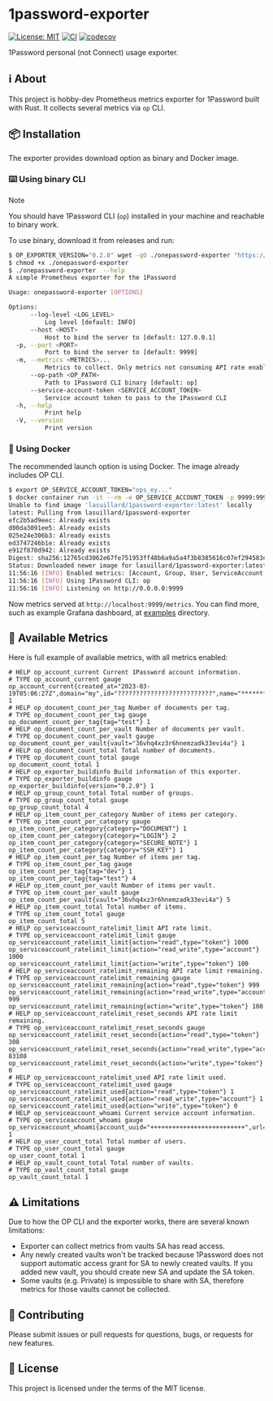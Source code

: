 # 1password-exporter

[![License: MIT](https://img.shields.io/badge/License-MIT-yellow.svg)](https://opensource.org/licenses/MIT)
[![CI](https://github.com/lasuillard/1password-exporter/actions/workflows/ci.yaml/badge.svg)](https://github.com/lasuillard/1password-exporter/actions/workflows/ci.yaml)
[![codecov](https://codecov.io/gh/lasuillard/1password-exporter/graph/badge.svg?token=WTWCSXEMSR)](https://codecov.io/gh/lasuillard/1password-exporter)

1Password personal (not Connect) usage exporter.

## ℹ️ About

This project is hobby-dev Prometheus metrics exporter for 1Password built with Rust. It collects several metrics via `op` CLI.

## 📦 Installation

The exporter provides download option as binary and Docker image.

### ⌨️ Using binary CLI

> [!NOTE]
> You should have 1Password CLI (`op`) installed in your machine and reachable to binary work.

To use binary, download it from releases and run:

```bash
$ OP_EXPORTER_VERSION="0.2.0" wget -qO ./onepassword-exporter "https://github.com/lasuillard/1password-exporter/releases/download/${OP_EXPORTER_VERSION}/onepassword-exporter-x86_64-unknown-linux-musl"
$ chmod +x ./onepassword-exporter
$ ./onepassword-exporter  --help
A simple Prometheus exporter for the 1Password

Usage: onepassword-exporter [OPTIONS]

Options:
      --log-level <LOG_LEVEL>
          Log level [default: INFO]
      --host <HOST>
          Host to bind the server to [default: 127.0.0.1]
  -p, --port <PORT>
          Port to bind the server to [default: 9999]
  -m, --metrics <METRICS>...
          Metrics to collect. Only metrics not consuming API rate enabled by default [default: account group user service-account build-info] [possible values: account, build-info, group, service-account, user, document, item, vault]
      --op-path <OP_PATH>
          Path to 1Password CLI binary [default: op]
      --service-account-token <SERVICE_ACCOUNT_TOKEN>
          Service account token to pass to the 1Password CLI
  -h, --help
          Print help
  -V, --version
          Print version
```

### 🐳 Using Docker

The recommended launch option is using Docker. The image already includes OP CLI.

```bash
$ export OP_SERVICE_ACCOUNT_TOKEN="ops_ey..."
$ docker container run -it --rm -e OP_SERVICE_ACCOUNT_TOKEN -p 9999:9999 --init lasuillard/1password-exporter:latest
Unable to find image 'lasuillard/1password-exporter:latest' locally
latest: Pulling from lasuillard/1password-exporter
efc2b5ad9eec: Already exists
d00da3091ee5: Already exists
025e24e306b3: Already exists
ed3747246b1e: Already exists
e912f870d942: Already exists
Digest: sha256:12765cd3062e67fe751953ff48b6a9a5a4f3b8385616c07ef294583e27e2c539
Status: Downloaded newer image for lasuillard/1password-exporter:latest
11:56:16 [INFO] Enabled metrics: [Account, Group, User, ServiceAccount, BuildInfo]
11:56:16 [INFO] Using 1Password CLI: op
11:56:16 [INFO] Listening on http://0.0.0.0:9999
```

Now metrics served at `http://localhost:9999/metrics`. You can find more, such as example Grafana dashboard, at [examples](/examples) directory.

## 📏 Available Metrics

Here is full example of available metrics, with all metrics enabled:

```text
# HELP op_account_current Current 1Password account information.
# TYPE op_account_current gauge
op_account_current{created_at="2023-03-19T05:06:27Z",domain="my",id="??????????????????????????",name="**********",state="ACTIVE",type="FAMILY"} 1
# HELP op_document_count_per_tag Number of documents per tag.
# TYPE op_document_count_per_tag gauge
op_document_count_per_tag{tag="test"} 1
# HELP op_document_count_per_vault Number of documents per vault.
# TYPE op_document_count_per_vault gauge
op_document_count_per_vault{vault="36vhq4xz3r6hnemzadk33evi4a"} 1
# HELP op_document_count_total Total number of documents.
# TYPE op_document_count_total gauge
op_document_count_total 1
# HELP op_exporter_buildinfo Build information of this exporter.
# TYPE op_exporter_buildinfo gauge
op_exporter_buildinfo{version="0.2.0"} 1
# HELP op_group_count_total Total number of groups.
# TYPE op_group_count_total gauge
op_group_count_total 4
# HELP op_item_count_per_category Number of items per category.
# TYPE op_item_count_per_category gauge
op_item_count_per_category{category="DOCUMENT"} 1
op_item_count_per_category{category="LOGIN"} 2
op_item_count_per_category{category="SECURE_NOTE"} 1
op_item_count_per_category{category="SSH_KEY"} 1
# HELP op_item_count_per_tag Number of items per tag.
# TYPE op_item_count_per_tag gauge
op_item_count_per_tag{tag="dev"} 1
op_item_count_per_tag{tag="test"} 4
# HELP op_item_count_per_vault Number of items per vault.
# TYPE op_item_count_per_vault gauge
op_item_count_per_vault{vault="36vhq4xz3r6hnemzadk33evi4a"} 5
# HELP op_item_count_total Total number of items.
# TYPE op_item_count_total gauge
op_item_count_total 5
# HELP op_serviceaccount_ratelimit_limit API rate limit.
# TYPE op_serviceaccount_ratelimit_limit gauge
op_serviceaccount_ratelimit_limit{action="read",type="token"} 1000
op_serviceaccount_ratelimit_limit{action="read_write",type="account"} 1000
op_serviceaccount_ratelimit_limit{action="write",type="token"} 100
# HELP op_serviceaccount_ratelimit_remaining API rate limit remaining.
# TYPE op_serviceaccount_ratelimit_remaining gauge
op_serviceaccount_ratelimit_remaining{action="read",type="token"} 999
op_serviceaccount_ratelimit_remaining{action="read_write",type="account"} 999
op_serviceaccount_ratelimit_remaining{action="write",type="token"} 100
# HELP op_serviceaccount_ratelimit_reset_seconds API rate limit remaining.
# TYPE op_serviceaccount_ratelimit_reset_seconds gauge
op_serviceaccount_ratelimit_reset_seconds{action="read",type="token"} 308
op_serviceaccount_ratelimit_reset_seconds{action="read_write",type="account"} 83108
op_serviceaccount_ratelimit_reset_seconds{action="write",type="token"} 0
# HELP op_serviceaccount_ratelimit_used API rate limit used.
# TYPE op_serviceaccount_ratelimit_used gauge
op_serviceaccount_ratelimit_used{action="read",type="token"} 1
op_serviceaccount_ratelimit_used{action="read_write",type="account"} 1
op_serviceaccount_ratelimit_used{action="write",type="token"} 0
# HELP op_serviceaccount_whoami Current service account information.
# TYPE op_serviceaccount_whoami gauge
op_serviceaccount_whoami{account_uuid="++++++++++++++++++++++++++",url="https://my.1password.com",user_type="SERVICE_ACCOUNT",user_uuid="!!!!!!!!!!!!!!!!!!!!!!!!!!"} 1
# HELP op_user_count_total Total number of users.
# TYPE op_user_count_total gauge
op_user_count_total 1
# HELP op_vault_count_total Total number of vaults.
# TYPE op_vault_count_total gauge
op_vault_count_total 1
```

## ⚠️ Limitations

Due to how the OP CLI and the exporter works, there are several known limitations:

- Exporter can collect metrics from vaults SA has read access.
- Any newly created vaults won't be tracked because 1Password does not support automatic access grant for SA to newly created vaults. If you added new vault, you should create new SA and update the SA token.
- Some vaults (e.g. Private) is impossible to share with SA, therefore metrics for those vaults cannot be collected.

## 💖 Contributing

Please submit issues or pull requests for questions, bugs, or requests for new features.

## 📜 License

This project is licensed under the terms of the MIT license.
